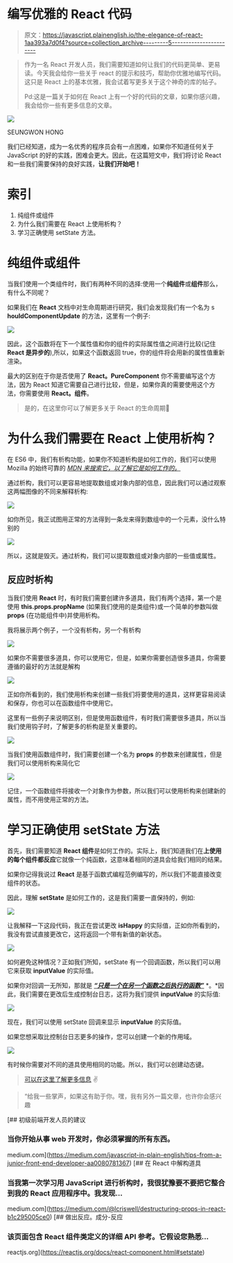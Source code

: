# 编写优雅的 React 代码

> 原文：<https://javascript.plainenglish.io/the-elegance-of-react-1aa393a7d0f4?source=collection_archive---------5----------------------->

> 作为一名 React 开发人员，我们需要知道如何让我们的代码更简单、更易读。今天我会给你一些关于 react 的提示和技巧，帮助你优雅地编写代码。这只是 React 上的基本优雅，我会试着写更多关于这个神奇的库的帖子。
> 
> Pd:这是一篇关于如何在 React 上有一个好的代码的文章，如果你感兴趣，我会给你一些有更多信息的文章。

![](img/8926944f12e975fe1ddb92718175559c.png)

SEUNGWON HONG

我们已经知道，成为一名优秀的程序员会有一点困难，如果你不知道任何关于 JavaScript 的好的实践，困难会更大。因此，在这篇短文中，我们将讨论 React 和一些我们需要保持的良好实践，**让我们开始吧！**

# 索引

1.  纯组件或组件
2.  为什么我们需要在 React 上使用析构？
3.  学习正确使用 setState 方法。

# 纯组件或组件

当我们使用一个类组件时，我们有两种不同的选择:使用一个**纯组件**或**组件**那么，有什么不同呢？

如果我们在 **React** 文档中对生命周期进行研究，我们会发现我们有一个名为 s **houldComponentUpdate** 的方法，这里有一个例子:

![](img/7fc7fac3b999840e615cc06fcdf032df.png)

因此，这个函数将在下一个属性值和你的组件的实际属性值之间进行比较(记住 **React 是异步的**),所以，如果这个函数返回 true，你的组件将会用新的属性值重新渲染。

最大的区别在于你是否使用了 **React。PureComponent** 你不需要编写这个方法，因为 React 知道它需要自己进行比较，但是，如果你真的需要使用这个方法，你需要使用 **React。组件**。

> 是的，在这里你可以了解更多关于 React 的生命周期👋

# 为什么我们需要在 React 上使用析构？

在 ES6 中，我们有析构功能，如果你不知道析构是如何工作的，我们可以使用 Mozilla 的始终可靠的 [*MDN 来搜索它，以了解它是如何工作的。*](https://developer.mozilla.org/en-US/docs/Web/JavaScript/Reference/Operators/Destructuring_assignment)

通过析构，我们可以更容易地提取数组或对象内部的信息，因此我们可以通过观察这两幅图像的不同来解释析构:

![](img/31b618e3205920df57a4266862f17815.png)

如你所见，我正试图用正常的方法得到一条龙来得到数组中的一个元素，没什么特别的

![](img/28af89f34a7f81b6cdd5f692c25cf8e9.png)

所以，这就是毁灭。通过析构，我们可以提取数组或对象内部的一些值或属性。

## 反应时析构

当我们使用 **React** 时，有时我们需要创建许多道具，我们有两个选择，第一个是使用 **this.props.propName** (如果我们使用的是类组件)或一个简单的参数叫做 **props** (在功能组件中)并使用析构。

我将展示两个例子，一个没有析构，另一个有析构

![](img/712ac0ebbfe24fc1cdc7d0c6222427fd.png)

如果你不需要很多道具，你可以使用它，但是，如果你需要创造很多道具，你需要遵循的最好的方法就是解构

![](img/c31664e80742811f7d231785b40c3903.png)

正如你所看到的，我们使用析构来创建一些我们将要使用的道具，这样更容易阅读和保存，你也可以在函数组件中使用它。

这里有一些例子来说明区别，但是使用函数组件，有时我们需要很多道具，所以当我们使用钩子时，了解更多的析构是至关重要的。

![](img/a93052bf6bb1365d31435d95e435dd1f.png)

当我们使用函数组件时，我们需要创建一个名为 **props** 的参数来创建属性，但是我们可以使用析构来简化它

![](img/de9d0983dbaba1f14a183aa255361d75.png)

记住，一个函数组件将接收一个对象作为参数，所以我们可以使用析构来创建新的属性，而不用使用正常的方法。

# 学习正确使用 setState 方法

首先，我们需要知道 **React 组件**是如何工作的。实际上，我们知道我们在**上使用的每个组件都反应**它就像一个纯函数，这意味着相同的道具会给我们相同的结果。

如果你记得我说过 **React** 是基于函数式编程范例编写的，所以我们不能直接改变组件的状态。

因此，理解 **setState** 是如何工作的，这是我们需要一直保持的，例如:

![](img/fb0aa64ff69ed3bf4c881746d42a3cae.png)

让我解释一下这段代码，我正在尝试更改 **isHappy** 的实际值，正如你所看到的，我没有尝试直接更改它，这将返回一个带有新值的新状态。

![](img/e5bb36609aa7a81dc6a667aa0589da70.png)

如何避免这种情况？正如我们所知，setState 有一个回调函数，所以我们可以用它来获取 **inputValue** 的实际值。

如果你对回调一无所知，那就是 [***“只是一个在另一个函数之后执行的函数”***](https://codeburst.io/javascript-what-the-heck-is-a-callback-aba4da2deced) *。*因此，我们需要在更改后生成控制台日志，这将为我们提供 **inputValue** 的实际值:

![](img/dfe30fe58b8741aeaa11e2c7e15e783a.png)

现在，我们可以使用 setState 回调来显示 **inputValue** 的实际值。

如果您想采取比控制台日志更多的操作，您可以创建一个新的作用域。

![](img/0e0f346f0feb5ffe93856f0ada70bfc6.png)

有时候你需要对不同的道具使用相同的功能。所以，我们可以创建动态键。

> [可以在这里了解更多信息](https://medium.com/@lcriswell/destructuring-props-in-react-b1c295005ce0) ✌️

> “给我一些掌声，如果这有助于你。嘿，我有另外一篇文章，也许你会感兴趣

[](https://medium.com/javascript-in-plain-english/tips-from-a-junior-front-end-developer-aa0080781367) [## 初级前端开发人员的建议

### 当你开始从事 web 开发时，你必须掌握的所有东西。

medium.com](https://medium.com/javascript-in-plain-english/tips-from-a-junior-front-end-developer-aa0080781367)  [## 在 React 中解构道具

### 当我第一次学习用 JavaScript 进行析构时，我很犹豫要不要把它整合到我的 React 应用程序中。我发现…

medium.com](https://medium.com/@lcriswell/destructuring-props-in-react-b1c295005ce0) [](https://reactjs.org/docs/react-component.html#setstate) [## 做出反应。成分-反应

### 该页面包含 React 组件类定义的详细 API 参考。它假设您熟悉…

reactjs.org](https://reactjs.org/docs/react-component.html#setstate)